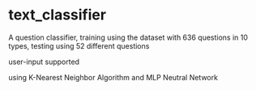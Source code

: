 # text_classifier

A question classifier, training using the dataset with 636 questions in 10 types, testing using 52 different questions

user-input supported

using K-Nearest Neighbor Algorithm and MLP Neutral Network
